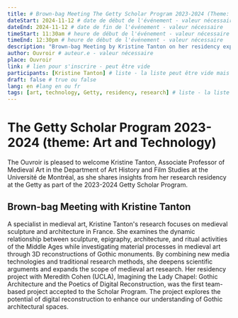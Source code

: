 ```yaml
---
title: # Brown-bag Meeting The Getty Scholar Program 2023-2024 (Theme: Art and Technology) by Kristine Tanton
dateStart: 2024-11-12 # date de début de l'événement - valeur nécessaire
dateEnd: 2024-11-12 # date de fin de l'événement - valeur nécessaire
timeStart: 11:30am # heure de début de l'événement - valeur nécessaire
timeEnd: 12:30pm # heure de début de l'événement - valeur nécessaire
description: "Brown-bag Meeting by Kristine Tanton on her residency experience at the Getty. " # description - valeur  nécessaire
author: Ouvroir # auteur.e - valeur nécessaire
place: Ouvroir
link: # lien pour s'inscrire - peut être vide
participants: [Kristine Tanton] # liste - la liste peut être vide mais il faut une liste
draft: false # true ou false
lang: en #lang en ou fr
tags: [art, technology, Getty, residency, research] # liste - la liste peut être vide mais il faut une liste
---
```


# The Getty Scholar Program 2023-2024 (theme: Art and Technology)

The Ouvroir is pleased to welcome Kristine Tanton, Associate Professor of Medieval Art in the Department of Art History and Film Studies at the Université de Montréal, as she shares insights from her research residency at the Getty as part of the 2023-2024 Getty Scholar Program.

## Brown-bag Meeting with Kristine Tanton

A specialist in medieval art, Kristine Tanton's research focuses on medieval sculpture and architecture in France. She examines the dynamic relationship between sculpture, epigraphy, architecture, and ritual activities of the Middle Ages while investigating material processes in medieval art through 3D reconstructions of Gothic monuments. By combining new media technologies and traditional research methods, she deepens scientific arguments and expands the scope of medieval art research. Her residency project with Meredith Cohen (UCLA), Imagining the Lady Chapel: Gothic Architecture and the Poetics of Digital Reconstruction, was the first team-based project accepted to the Scholar Program. The project explores the potential of digital reconstruction to enhance our understanding of Gothic architectural spaces.
